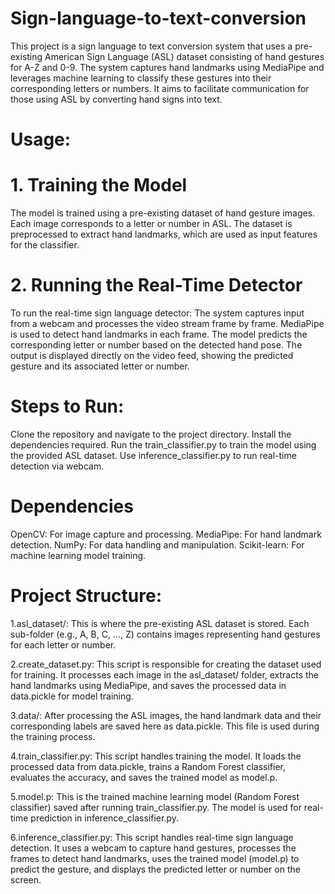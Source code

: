 # Sign-language-to-text-conversion

This project is a sign language to text conversion system that uses a pre-existing American Sign Language (ASL) dataset consisting of hand gestures for A-Z and 0-9. The system captures hand landmarks using MediaPipe and leverages machine learning to classify these gestures into their corresponding letters or numbers. It aims to facilitate communication for those using ASL by converting hand signs into text.


# Usage:

# 1. Training the Model
The model is trained using a pre-existing dataset of hand gesture images. Each image corresponds to a letter or number in ASL. The dataset is preprocessed to extract hand landmarks, which are used as input features for the classifier.

# 2. Running the Real-Time Detector
  To run the real-time sign language detector:
The system captures input from a webcam and processes the video stream frame by frame.
MediaPipe is used to detect hand landmarks in each frame.
The model predicts the corresponding letter or number based on the detected hand pose.
The output is displayed directly on the video feed, showing the predicted gesture and its associated letter or number.

# Steps to Run:
Clone the repository and navigate to the project directory.
Install the dependencies required.
Run the train_classifier.py to train the model using the provided ASL dataset.
Use inference_classifier.py to run real-time detection via webcam.

# Dependencies

OpenCV: For image capture and processing.
MediaPipe: For hand landmark detection.
NumPy: For data handling and manipulation.
Scikit-learn: For machine learning model training.

# Project Structure:

1.asl_dataset/: This is where the pre-existing ASL dataset is stored. Each sub-folder (e.g., A, B, C, …, Z) contains images representing hand gestures for each letter or number.

2.create_dataset.py: This script is responsible for creating the dataset used for training. It processes each image in the asl_dataset/ folder, extracts the hand landmarks using MediaPipe, and saves the processed data in data.pickle for model training.

3.data/: After processing the ASL images, the hand landmark data and their corresponding labels are saved here as data.pickle. This file is used during the training process.

4.train_classifier.py: This script handles training the model. It loads the processed data from data.pickle, trains a Random Forest classifier, evaluates the accuracy, and saves the trained model as model.p.

5.model.p: This is the trained machine learning model (Random Forest classifier) saved after running train_classifier.py. The model is used for real-time prediction in inference_classifier.py.

6.inference_classifier.py: This script handles real-time sign language detection. It uses a webcam to capture hand gestures, processes the frames to detect hand landmarks, uses the trained model (model.p) to predict the gesture, and displays the predicted letter or number on the screen.

